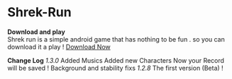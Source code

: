 # Shrek-Run 
**Download and play**\
Shrek run is a simple android game that has nothing to be fun . so you can download it a play !
[Download Now](https://google.com)

**Change Log**
*1.3.0*
Added Musics
Added new Characters
Now your Record will be saved !
Background and stability fixs 
*1.2.8*
The first version (Beta) !
